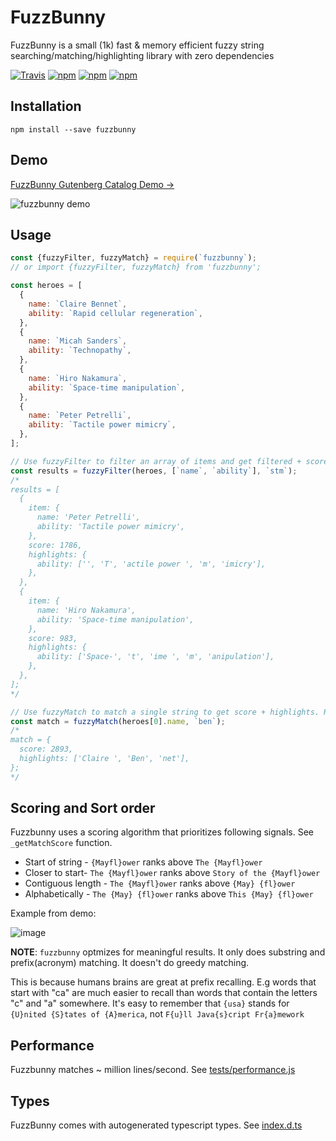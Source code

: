 # FuzzBunny

FuzzBunny is a small (1k) fast & memory efficient fuzzy string searching/matching/highlighting library with zero dependencies

[![Travis](https://img.shields.io/travis/mixpanel/fuzzbunny/master.svg)](https://travis-ci.org/mixpanel/fuzzbunny)
[![npm](https://img.shields.io/npm/v/fuzzbunny.svg)](https://www.npmjs.com/package/fuzzbunny)
[![npm](https://img.shields.io/npm/dm/fuzzbunny.svg)](https://www.npmjs.com/package/fuzzbunny)
[![npm](https://img.shields.io/npm/l/fuzzbunny.svg)](https://github.com/mixpanel/fuzzbunny/blob/master/LICENCE)

## Installation

`npm install --save fuzzbunny`

## Demo

[FuzzBunny Gutenberg Catalog Demo →](https://mixpanel.github.io/fuzzbunny)

![fuzzbunny demo](https://user-images.githubusercontent.com/1018196/77124047-0fbf6580-69ff-11ea-8d44-f8006b7770fd.gif)

## Usage

```js
const {fuzzyFilter, fuzzyMatch} = require(`fuzzbunny`);
// or import {fuzzyFilter, fuzzyMatch} from 'fuzzbunny';

const heroes = [
  {
    name: `Claire Bennet`,
    ability: `Rapid cellular regeneration`,
  },
  {
    name: `Micah Sanders`,
    ability: `Technopathy`,
  },
  {
    name: `Hiro Nakamura`,
    ability: `Space-time manipulation`,
  },
  {
    name: `Peter Petrelli`,
    ability: `Tactile power mimicry`,
  },
];

// Use fuzzyFilter to filter an array of items and get filtered + score sorted results with highlights.
const results = fuzzyFilter(heroes, [`name`, `ability`], `stm`);
/*
results = [
  {
    item: {
      name: 'Peter Petrelli',
      ability: 'Tactile power mimicry',
    },
    score: 1786,
    highlights: {
      ability: ['', 'T', 'actile power ', 'm', 'imicry'],
    },
  },
  {
    item: {
      name: 'Hiro Nakamura',
      ability: 'Space-time manipulation',
    },
    score: 983,
    highlights: {
      ability: ['Space-', 't', 'ime ', 'm', 'anipulation'],
    },
  },
];
*/

// Use fuzzyMatch to match a single string to get score + highlights. Returns null if no match found.
const match = fuzzyMatch(heroes[0].name, `ben`);
/*
match = {
  score: 2893,
  highlights: ['Claire ', 'Ben', 'net'],
};
*/
```

## Scoring and Sort order

Fuzzbunny uses a scoring algorithm that prioritizes following signals. See `_getMatchScore` function.

- Start of string - `{Mayfl}ower` ranks above `The {Mayfl}ower`
- Closer to start- `The {Mayfl}ower` ranks above `Story of the {Mayfl}ower`
- Contiguous length - `The {Mayfl}ower` ranks above `{May} {fl}ower`
- Alphabetically - `The {May} {fl}ower` ranks above `This {May} {fl}ower`

Example from demo:

![image](https://user-images.githubusercontent.com/1018196/77127584-58305080-6a0a-11ea-9fee-d8eaf28744b8.png)

**NOTE**: `fuzzbunny` optmizes for meaningful results. It only does substring and prefix(acronym) matching. It doesn't do greedy matching.

This is because humans brains are great at prefix recalling. E.g words that start with "ca" are much easier to recall than words that contain the letters "c" and "a" somewhere. It's easy to remember that `{usa}` stands for `{U}nited {S}tates of {A}merica`, not `F{u}ll Java{s}cript Fr{a}mework`

## Performance

Fuzzbunny matches ~ million lines/second. See [tests/performance.js](tests/performance.js)

## Types

FuzzBunny comes with autogenerated typescript types. See [index.d.ts](index.d.ts)
